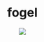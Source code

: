 <h1 align="center">  fogel </h1>

  

<p align="center">
  <a href="https://skillicons.dev">
    <img src="https://skillicons.dev/icons?i=git,css,discord,figma,github,html,java,js,linux,Arch,vscode,netes&perline=14" />
  </a>
</p>


